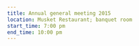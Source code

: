 ```yaml
---
title: Annual general meeting 2015
location: Musket Restaurant; banquet room
start_time: 7:00 pm
end_time: 10:00 pm
---
```


